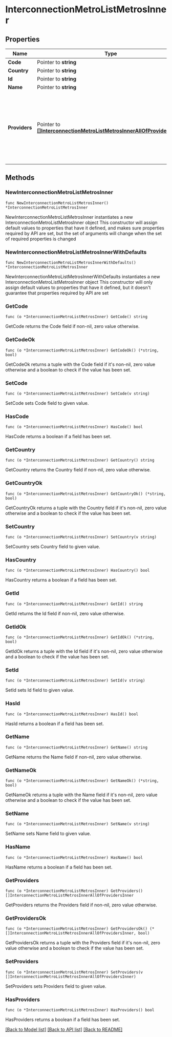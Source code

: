 # InterconnectionMetroListMetrosInner

## Properties

Name | Type | Description | Notes
------------ | ------------- | ------------- | -------------
**Code** | Pointer to **string** |  | [optional] 
**Country** | Pointer to **string** |  | [optional] 
**Id** | Pointer to **string** |  | [optional] 
**Name** | Pointer to **string** |  | [optional] 
**Providers** | Pointer to [**[]InterconnectionMetroListMetrosInnerAllOfProvidersInner**](InterconnectionMetroListMetrosInnerAllOfProvidersInner.md) | A list of providers and their equivalent regions available for connecting to the provider network. | [optional] 

## Methods

### NewInterconnectionMetroListMetrosInner

`func NewInterconnectionMetroListMetrosInner() *InterconnectionMetroListMetrosInner`

NewInterconnectionMetroListMetrosInner instantiates a new InterconnectionMetroListMetrosInner object
This constructor will assign default values to properties that have it defined,
and makes sure properties required by API are set, but the set of arguments
will change when the set of required properties is changed

### NewInterconnectionMetroListMetrosInnerWithDefaults

`func NewInterconnectionMetroListMetrosInnerWithDefaults() *InterconnectionMetroListMetrosInner`

NewInterconnectionMetroListMetrosInnerWithDefaults instantiates a new InterconnectionMetroListMetrosInner object
This constructor will only assign default values to properties that have it defined,
but it doesn't guarantee that properties required by API are set

### GetCode

`func (o *InterconnectionMetroListMetrosInner) GetCode() string`

GetCode returns the Code field if non-nil, zero value otherwise.

### GetCodeOk

`func (o *InterconnectionMetroListMetrosInner) GetCodeOk() (*string, bool)`

GetCodeOk returns a tuple with the Code field if it's non-nil, zero value otherwise
and a boolean to check if the value has been set.

### SetCode

`func (o *InterconnectionMetroListMetrosInner) SetCode(v string)`

SetCode sets Code field to given value.

### HasCode

`func (o *InterconnectionMetroListMetrosInner) HasCode() bool`

HasCode returns a boolean if a field has been set.

### GetCountry

`func (o *InterconnectionMetroListMetrosInner) GetCountry() string`

GetCountry returns the Country field if non-nil, zero value otherwise.

### GetCountryOk

`func (o *InterconnectionMetroListMetrosInner) GetCountryOk() (*string, bool)`

GetCountryOk returns a tuple with the Country field if it's non-nil, zero value otherwise
and a boolean to check if the value has been set.

### SetCountry

`func (o *InterconnectionMetroListMetrosInner) SetCountry(v string)`

SetCountry sets Country field to given value.

### HasCountry

`func (o *InterconnectionMetroListMetrosInner) HasCountry() bool`

HasCountry returns a boolean if a field has been set.

### GetId

`func (o *InterconnectionMetroListMetrosInner) GetId() string`

GetId returns the Id field if non-nil, zero value otherwise.

### GetIdOk

`func (o *InterconnectionMetroListMetrosInner) GetIdOk() (*string, bool)`

GetIdOk returns a tuple with the Id field if it's non-nil, zero value otherwise
and a boolean to check if the value has been set.

### SetId

`func (o *InterconnectionMetroListMetrosInner) SetId(v string)`

SetId sets Id field to given value.

### HasId

`func (o *InterconnectionMetroListMetrosInner) HasId() bool`

HasId returns a boolean if a field has been set.

### GetName

`func (o *InterconnectionMetroListMetrosInner) GetName() string`

GetName returns the Name field if non-nil, zero value otherwise.

### GetNameOk

`func (o *InterconnectionMetroListMetrosInner) GetNameOk() (*string, bool)`

GetNameOk returns a tuple with the Name field if it's non-nil, zero value otherwise
and a boolean to check if the value has been set.

### SetName

`func (o *InterconnectionMetroListMetrosInner) SetName(v string)`

SetName sets Name field to given value.

### HasName

`func (o *InterconnectionMetroListMetrosInner) HasName() bool`

HasName returns a boolean if a field has been set.

### GetProviders

`func (o *InterconnectionMetroListMetrosInner) GetProviders() []InterconnectionMetroListMetrosInnerAllOfProvidersInner`

GetProviders returns the Providers field if non-nil, zero value otherwise.

### GetProvidersOk

`func (o *InterconnectionMetroListMetrosInner) GetProvidersOk() (*[]InterconnectionMetroListMetrosInnerAllOfProvidersInner, bool)`

GetProvidersOk returns a tuple with the Providers field if it's non-nil, zero value otherwise
and a boolean to check if the value has been set.

### SetProviders

`func (o *InterconnectionMetroListMetrosInner) SetProviders(v []InterconnectionMetroListMetrosInnerAllOfProvidersInner)`

SetProviders sets Providers field to given value.

### HasProviders

`func (o *InterconnectionMetroListMetrosInner) HasProviders() bool`

HasProviders returns a boolean if a field has been set.


[[Back to Model list]](../README.md#documentation-for-models) [[Back to API list]](../README.md#documentation-for-api-endpoints) [[Back to README]](../README.md)


